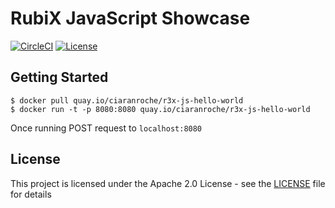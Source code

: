 # RubiX JavaScript Showcase

[![CircleCI](https://circleci.com/gh/rubixFunctions/r3x-js-showcase.svg?style=svg)](https://circleci.com/gh/rubixFunctions/r3x-js-showcase)
[![License](https://img.shields.io/badge/-Apache%202.0-blue.svg)](https://opensource.org/s/Apache-2.0)

## Getting Started
```
$ docker pull quay.io/ciaranroche/r3x-js-hello-world
$ docker run -t -p 8080:8080 quay.io/ciaranroche/r3x-js-hello-world
```
Once running POST request to `localhost:8080`

## License
This project is licensed under the Apache 2.0 License - see the [LICENSE](LICENSE) file for details